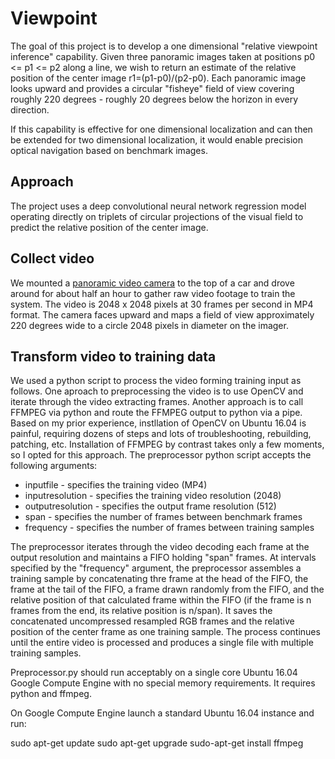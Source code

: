# Viewpoint
The goal of this project is to develop a one dimensional "relative viewpoint inference" capability. Given three panoramic images taken at positions p0 <= p1 <= p2 along a line, we wish to return an estimate of the relative position of the center image r1=(p1-p0)/(p2-p0). Each panoramic image looks upward and provides a circular "fisheye" field of view covering roughly 220 degrees - roughly 20 degrees below the horizon in every direction.

If this capability is effective for one dimensional localization and can then be extended for two dimensional localization, it would enable precision optical navigation based on benchmark images.

## Approach
The project uses a deep convolutional neural network regression model operating directly on triplets of circular projections of the visual field to predict the relative position of the center image.

## Collect video
We mounted a [panoramic video camera](https://www.amazon.com/Andoer-Fisheye-Panorama-Activities-Camcorder/dp/B01JUFQMFW/ref=pd_sbs_421_16?_encoding=UTF8&pd_rd_i=B01JUFQMFW&pd_rd_r=KNNK4V678MFWVSHM7P1W&pd_rd_w=MjUET&pd_rd_wg=l9Yos&psc=1&refRID=KNNK4V678MFWVSHM7P1W) to the top of a car and drove around for about half an hour to gather raw video footage to train the system. The video is 2048 x 2048 pixels at 30 frames per second in MP4 format. The camera faces upward and maps a field of view approximately 220 degrees wide to a circle 2048 pixels in diameter on the imager.

## Transform video to training data
We used a python script to process the video forming training input as follows. One aproach to preprocessing the video is to use OpenCV and iterate through the video extracting frames. Another approach is to call FFMPEG via python and route the FFMPEG output to python via a pipe. Based on my prior experience, instllation of OpenCV on Ubuntu 16.04 is painful, requiring dozens of steps and lots of troubleshooting, rebuilding, patching, etc. Installation of FFMPEG by contrast takes only a few moments, so I opted for this approach. The preprocessor python script accepts the following arguments:

* inputfile - specifies the training video (MP4)
* inputresolution - specifies the training video resolution (2048)
* outputresolution - specifies the output frame resolution (512)
* span - specifies the number of frames between benchmark frames
* frequency - specifies the number of frames between training samples

The preprocessor iterates through the video decoding each frame at the output resolution and maintains a FIFO holding "span" frames. At intervals specified by the "frequency" argument, the preprocessor assembles a training sample by concatenating thre frame at the head of the FIFO, the frame at the tail of the FIFO, a frame drawn randomly from the FIFO, and the relative position of that calculated frame within the FIFO (if the frame is n frames from the end, its relative position is n/span). It saves the concatenated uncompressed resampled RGB frames and the relative position of the center frame as one training sample. The process continues until the entire video is processed and produces a single file with multiple training samples.

Preprocessor.py should run acceptably on a single core Ubuntu 16.04 Google Compute Engine with no special memory requirements. It requires python and ffmpeg.

On Google Compute Engine launch a standard Ubuntu 16.04 instance and run:

sudo apt-get update
sudo apt-get upgrade
sudo-apt-get install ffmpeg


